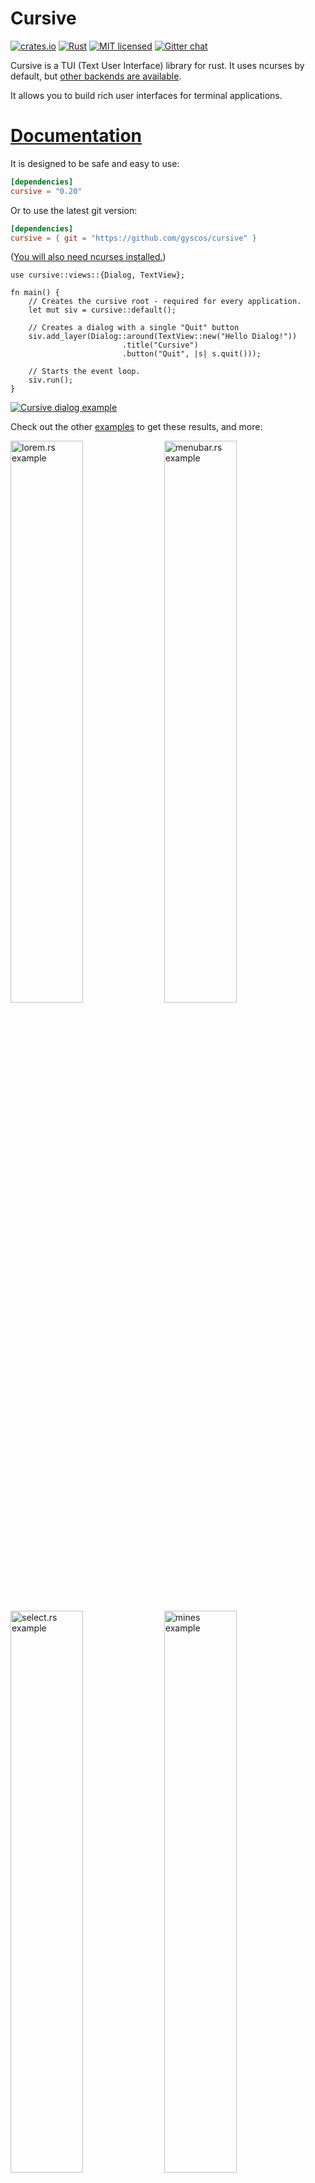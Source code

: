 # Cursive

[![crates.io](https://img.shields.io/crates/v/cursive.svg)](https://crates.io/crates/cursive)
[![Rust](https://github.com/gyscos/cursive/actions/workflows/rust.yml/badge.svg?branch=main)](https://github.com/gyscos/cursive/actions/workflows/rust.yml)
[![MIT licensed](https://img.shields.io/badge/license-MIT-blue.svg)](./LICENSE)
[![Gitter chat](https://badges.gitter.im/gyscos/cursive.png)](https://gitter.im/cursive-rs/cursive)


Cursive is a TUI (Text User Interface) library for rust. It uses ncurses by default, but [other backends are available](https://github.com/gyscos/cursive/wiki/Backends).

It allows you to build rich user interfaces for terminal applications.

# [Documentation](http://docs.rs/cursive)

It is designed to be safe and easy to use:

```toml
[dependencies]
cursive = "0.20"
```

Or to use the latest git version:

```toml
[dependencies]
cursive = { git = "https://github.com/gyscos/cursive" }
```

([You will also need ncurses installed.](https://github.com/gyscos/cursive/wiki/Install-ncurses))

```rust,no_run
use cursive::views::{Dialog, TextView};

fn main() {
    // Creates the cursive root - required for every application.
    let mut siv = cursive::default();

    // Creates a dialog with a single "Quit" button
    siv.add_layer(Dialog::around(TextView::new("Hello Dialog!"))
                         .title("Cursive")
                         .button("Quit", |s| s.quit()));

    // Starts the event loop.
    siv.run();
}
```

[![Cursive dialog example](https://raw.githubusercontent.com/gyscos/cursive/main/doc/cursive_example.png)](examples/dialog.rs)

Check out the other [examples](https://github.com/gyscos/cursive/tree/main/examples) to get these results, and more:

<div>
<a href="examples/lorem.rs"><img src="https://imgur.com/hW9M9MV.png" alt="lorem.rs example", width="48%" /></a>
<a href="examples/menubar.rs"><img src="https://imgur.com/xx3lZPz.png" alt="menubar.rs example", width="48%" /></a>
<a href="examples/select.rs"><img src="https://imgur.com/couty0n.png" alt="select.rs example", width="48%" /></a>
<a href="examples/mines/"><img src="https://imgur.com/vNteYyy.png" alt="mines example", width="48%" /></a>
<a href="examples/theme_manual.rs"><img src="https://i.imgur.com/I9V5KRi.png" alt="theme_manual.rs example", width="48%" /></a>
<a href="cursive-syntect/examples/parse.rs"><img src="https://i.imgur.com/a8bfe5s.png" alt="syntect example" width="48%" /></a>
</div>

_(Colors may depend on your terminal configuration.)_

## Tutorials

These tutorials may help you get started with cursive:

* [Starting with cursive: (1/3)](https://github.com/gyscos/cursive/tree/main/doc/tutorial_1.md)
* [Starting with cursive: (2/3)](https://github.com/gyscos/cursive/tree/main/doc/tutorial_2.md)
* [Starting with cursive: (3/3)](https://github.com/gyscos/cursive/tree/main/doc/tutorial_3.md)

## Third-party views

Here are a few crates implementing new views for you to use:

* [cursive-aligned-view](https://github.com/deinstapel/cursive-aligned-view): A view wrapper for gyscos/cursive views which aligns child views.
* [cursive-async-view](https://github.com/deinstapel/cursive-async-view): A loading-screen wrapper.
* [cursive-flexi-logger-view](https://github.com/deinstapel/cursive-flexi-logger-view): An alternative debug view using `emabee/flexi_logger`.
* [cursive-markup](https://sr.ht/~ireas/cursive-markup-rs): A view that renders HTML or other markup.
* [cursive-multiplex](https://github.com/deinstapel/cursive-multiplex): A tmux like multiplexer.
* [cursive-spinner-view](https://github.com/otov4its/cursive-spinner-view): A spinner view.
* [cursive-tabs](https://github.com/deinstapel/cursive-tabs): Tabs.
* [cursive_calendar_view](https://github.com/BonsaiDen/cursive_calendar_view): A basic calendar view implementation.
* [cursive_hexview](https://github.com/hellow554/cursive_hexview): A simple hexview.
* [cursive_table_view](https://github.com/BonsaiDen/cursive_table_view): A basic table view component.
* [cursive_tree_view](https://github.com/BonsaiDen/cursive_tree_view): A tree view implementation.

## Showcases

Here are some cool applications using cursive:

* [RustyChat](https://github.com/SambaDialloB/RustyChat): Chat client made using Rust and Cursive.
* [checkline](https://github.com/sixarm/checkline-rust-crate): Checkbox line picker from stdin to stdout.
* [clock-cli](https://github.com/TianyiShi2001/clock-cli-rs): A clock with stopwatch and countdown timer functionalities.
* [fui](https://github.com/xliiv/fui): Add CLI & form interface to your program.
* [game2048-rs](https://github.com/genieCS/game2048-rs): a tui game2048 using Rust and cursive.
* [git-branchless](https://github.com/arxanas/git-branchless): Branchless workflow for Git.
* [grin-tui](https://github.com/mimblewimble/grin): Minimal implementation of the MimbleWimble protocol.
* [kakikun](https://github.com/file-acomplaint/kakikun): A paint and ASCII art application for the terminal.
* [launchk](https://github.com/mach-kernel/launchk): Manage launchd agents and daemons on macOS.
* [mythra](https://github.com/deven96/mythra): CLI to search for music.
* [ncspot](https://github.com/hrkfdn/ncspot): Cross-platform ncurses Spotify client.
* [rbmenu-tui](https://github.com/DevHyperCoder/rbmenu-tui): A TUI for bookmark management.
* [retris](https://github.com/genieCS/retris): A simple implementation of the classic tetris game.
* [ripasso](https://github.com/cortex/ripasso): A simple password manager written in Rust.
* [rusty-man](https://sr.ht/~ireas/rusty-man): Browse rustdoc documentation.
* [saci-rs](https://gitlab.com/ihercowitz/saci-rs): Simple API Client Interface.
* [so](https://github.com/samtay/so): A terminal interface for Stack Overflow.
* [sudoku-tui](https://github.com/TianyiShi2001/sudoku-tui): Play sudoku on the command line.
* [tap](https://github.com/timdubbins/tap): An audio player for the terminal with fuzzy finder.
* [wiki-tui](https://github.com/Builditluc/wiki-tui): A simple and easy to use Wikipedia Text User Interface

## Goals

* **Ease of use.** Simple apps should be simple. Complex apps should be manageable.
* **Linux TTY Compatibility.** Colors may suffer, and UTF-8 may be too much, but most features *must* work properly on a Linux TTY.
* **Flexibility.** This library should be able to handle simple UI scripts, complex real-time applications, or even games.
    * In particular, it tries to have enough features to recreate these kind of tools:
        * [menuconfig](http://en.wikipedia.org/wiki/Menuconfig#/media/File:Linux_x86_3.10.0-rc2_Kernel_Configuration.png)
        * [nmtui](https://access.redhat.com/documentation/en-US/Red_Hat_Enterprise_Linux/7/html/Networking_Guide/sec-Configure_a_Network_Team_Using_the_Text_User_Interface_nmtui.html)

## Compatibility

First off, terminals are messy. A small set of features is standard, but beyond that, almost every terminal has its own implementation.

### Output

* **Colors**: the basic 8-colors palette should be broadly supported. User-defined colors is not supported in the raw linux TTY, but should work in most terminals, although it's still kinda experimental.
* **UTF-8**: Currently Cursive really expects a UTF-8 locale. It may eventually get patched to support window borders on other locales, but it's not a priority.
There is initial support for [wide characters](https://en.wikipedia.org/wiki/CJK_characters). [RTL](https://en.wikipedia.org/wiki/Right-to-left) support [is planned](https://github.com/gyscos/cursive/issues/31), but still very early.

### Input

* The `key_codes` example can be a useful tool to see how the library reacts to various key presses.
* Keep in mind that if the terminal has shortcuts registered, they probably won't be transmitted to the app.
* UTF-8 input should work fine in a unicode-enabled terminal emulator, but raw linux TTY may be more capricious.

## [Contributing](CONTRIBUTING.md)
## Alternatives

See also [ratatui](https://github.com/ratatui-org/ratatui) - and a small [comparison page](https://github.com/gyscos/cursive/wiki/Cursive-vs-tui%E2%80%90rs).
